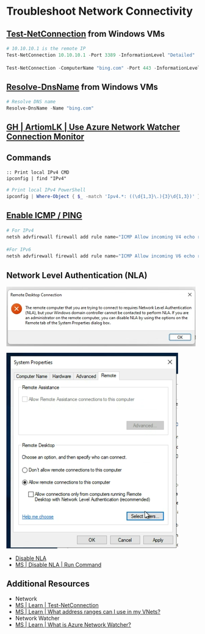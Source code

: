 # Troubleshoot Network Connectivity

## [Test-NetConnection][1] from Windows VMs

```PowerShell
# 10.10.10.1 is the remote IP
Test-NetConnection 10.10.10.1 -Port 3389 -InformationLevel "Detailed"

Test-NetConnection -ComputerName "bing.com" -Port 443 -InformationLevel "Detailed"
```

## [Resolve-DnsName][8] from Windows VMs

```PowerShell
# Resolve DNS name
Resolve-DnsName -Name "bing.com"
```

## [GH | ArtiomLK | Use Azure Network Watcher Connection Monitor][3]

## Commands

```console
:: Print local IPv4 CMD
ipconfig | find "IPv4"
```

```Powershell
# Print local IPv4 PowerShell
ipconfig | Where-Object { $_ -match 'Ipv4.*: ((\d{1,3}\.){3}\d{1,3})' } | ForEach-Object { $Matches[1] }
```

## [Enable ICMP / PING][7]

```Powershell
# For IPv4
netsh advfirewall firewall add rule name="ICMP Allow incoming V4 echo request" protocol="icmpv4:8,any" dir=in action=allow

#For IPv6
netsh advfirewall firewall add rule name="ICMP Allow incoming V6 echo request" protocol="icmpv6:8,any" dir=in action=allow
```

## Network Level Authentication (NLA)

![Network Level Authentication](nla/nla-error-message.png)

![Enable NLV RDP](nla/enable-nla-rdp.png)

- [Disable NLA][5]
- [MS | Disable NLA | Run Command][6]

## Additional Resources

- Network
- [MS | Learn | Test-NetConnection][1]
- [MS | Learn | What address ranges can I use in my VNets?][2]
- Network Watcher
- [MS | Learn | What is Azure Network Watcher?][4]

[1]: https://learn.microsoft.com/en-us/powershell/module/nettcpip/test-netconnection
[2]: https://learn.microsoft.com/en-us/azure/virtual-network/virtual-networks-faq#what-address-ranges-can-i-use-in-my-vnets
[3]: ./nw/nw.md
[4]: https://learn.microsoft.com/en-us/azure/network-watcher/network-watcher-monitoring-overview
[5]: https://learn.microsoft.com/en-us/troubleshoot/azure/virtual-machines/cannot-connect-rdp-azure-vm#workaround
[6]: https://learn.microsoft.com/en-us/azure/virtual-machines/windows/run-command#azure-portal
[7]: https://www.thomasmaurer.ch/2019/09/how-to-enable-ping-icmp-echo-on-an-azure-vm/
[8]: https://learn.microsoft.com/en-us/powershell/module/dnsclient/resolve-dnsname

